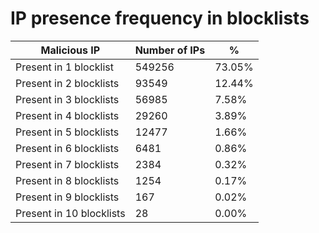 # IP presence frequency in blocklists
| Malicious IP | Number of IPs | % |
|----|----|----|
| Present in 1 blocklist | 549256 | 73.05% |
| Present in 2 blocklists | 93549 | 12.44% |
| Present in 3 blocklists | 56985 | 7.58% |
| Present in 4 blocklists | 29260 | 3.89% |
| Present in 5 blocklists | 12477 | 1.66% |
| Present in 6 blocklists | 6481 | 0.86% |
| Present in 7 blocklists | 2384 | 0.32% |
| Present in 8 blocklists | 1254 | 0.17% |
| Present in 9 blocklists | 167 | 0.02% |
| Present in 10 blocklists | 28 | 0.00% |
